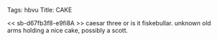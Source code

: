 Tags: hbvu
Title: CAKE
  
<< sb-d67fb3f8-e9fi8A >> caesar three or is it fiskebullar. unknown old arms holding a nice cake, possibly a scott.   
